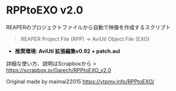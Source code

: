 # RPPtoEXO v2.0
REAPERのプロジェクトファイルから自動で映像を作成するスクリプト
>REAPER Project File (RPP) -> AviUtl Object File (EXO)
> 
* **推奨環境: AviUtl 拡張編集v0.92 + patch.aul**

詳細な使い方、説明はScrapboxから >
https://scrapbox.io/Garech/RPPtoEXO_v2.0

Original made by maimai22015
https://ytpmv.info/RPPtoEXO/